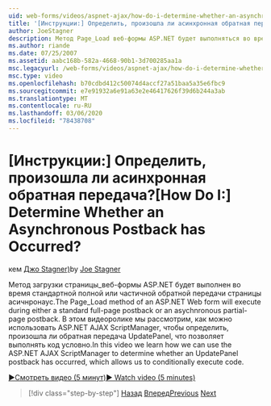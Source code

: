 ```yaml
---
uid: web-forms/videos/aspnet-ajax/how-do-i-determine-whether-an-asynchronous-postback-has-occurred
title: '[Инструкции:] Определить, произошла ли асинхронная обратная передача? | Документы Майкрософт'
author: JoeStagner
description: Метод Page_Load веб-формы ASP.NET будет выполняться во время стандартной полной или частичной обратной передачи страницы асичнронаус. В этом видео...
ms.author: riande
ms.date: 07/25/2007
ms.assetid: aabc168b-582a-4668-90b1-3d700285aa1a
msc.legacyurl: /web-forms/videos/aspnet-ajax/how-do-i-determine-whether-an-asynchronous-postback-has-occurred
msc.type: video
ms.openlocfilehash: b70cdbd412c50074d4accf27a51baa5a35e6fbc9
ms.sourcegitcommit: e7e91932a6e91a63e2e46417626f39d6b244a3ab
ms.translationtype: MT
ms.contentlocale: ru-RU
ms.lasthandoff: 03/06/2020
ms.locfileid: "78438708"
---
```

# <a name="how-do-i-determine-whether-an-asynchronous-postback-has-occurred"></a><span data-ttu-id="91127-105">[Инструкции:] Определить, произошла ли асинхронная обратная передача?</span><span class="sxs-lookup"><span data-stu-id="91127-105">[How Do I:] Determine Whether an Asynchronous Postback has Occurred?</span></span>

<span data-ttu-id="91127-106">кем [Джо Stagner)](https://github.com/JoeStagner)</span><span class="sxs-lookup"><span data-stu-id="91127-106">by [Joe Stagner](https://github.com/JoeStagner)</span></span>

<span data-ttu-id="91127-107">Метод загрузки страницы\_веб-формы ASP.NET будет выполнен во время стандартной полной или частичной обратной передачи страницы асичнронаус.</span><span class="sxs-lookup"><span data-stu-id="91127-107">The Page\_Load method of an ASP.NET Web form will execute during either a standard full-page postback or an asychnronous partial-page postback.</span></span> <span data-ttu-id="91127-108">В этом видеоролике мы рассмотрим, как можно использовать ASP.NET AJAX ScriptManager, чтобы определить, произошла ли обратная передача UpdatePanel, что позволяет выполнять код условно.</span><span class="sxs-lookup"><span data-stu-id="91127-108">In this video we learn how we can use the ASP.NET AJAX ScriptManager to determine whether an UpdatePanel postback has occurred, which allows us to conditionally execute code.</span></span>

[<span data-ttu-id="91127-109">&#9654;Смотреть видео (5 минут)</span><span class="sxs-lookup"><span data-stu-id="91127-109">&#9654; Watch video (5 minutes)</span></span>](https://channel9.msdn.com/Blogs/ASP-NET-Site-Videos/how-do-i-determine-whether-an-asynchronous-postback-has-occurred)

> [!div class="step-by-step"]
> <span data-ttu-id="91127-110">[Назад](how-do-i-use-javascript-to-refresh-an-aspnet-ajax-updatepanel.md)
> [Вперед](how-do-i-use-the-conditional-updatemode-of-the-updatepanel.md)</span><span class="sxs-lookup"><span data-stu-id="91127-110">[Previous](how-do-i-use-javascript-to-refresh-an-aspnet-ajax-updatepanel.md)
[Next](how-do-i-use-the-conditional-updatemode-of-the-updatepanel.md)</span></span>
